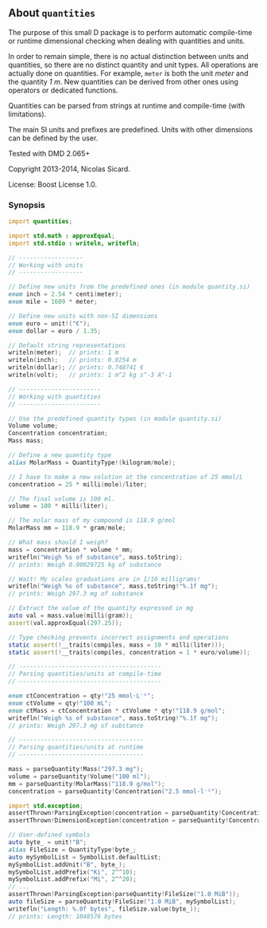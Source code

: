 ## About `quantities`

The purpose of this small D package is to perform automatic compile-time or
runtime dimensional checking when dealing with quantities and units.

In order to remain simple, there is no actual distinction between units and
quantities, so there are no distinct quantity and unit types. All operations
are actually done on quantities. For example, `meter` is both the unit _meter_
and the quantity _1 m_. New quantities can be derived from other ones using
operators or dedicated functions.

Quantities can be parsed from strings at runtime and compile-time (with
limitations).

The main SI units and prefixes are predefined. Units with other dimensions can
be defined by the user.

Tested with DMD 2.065+

Copyright 2013-2014, Nicolas Sicard.

License: Boost License 1.0.

### Synopsis

```d
import quantities;

import std.math : approxEqual;
import std.stdio : writeln, writefln;

// ------------------
// Working with units
// ------------------

// Define new units from the predefined ones (in module quantity.si)
enum inch = 2.54 * centi(meter);
enum mile = 1609 * meter;

// Define new units with non-SI dimensions
enum euro = unit!("€");
enum dollar = euro / 1.35;

// Default string representations
writeln(meter);  // prints: 1 m
writeln(inch);   // prints: 0.0254 m
writeln(dollar); // prints: 0.740741 €
writeln(volt);   // prints: 1 m^2 kg s^-3 A^-1

// -----------------------
// Working with quantities
// -----------------------

// Use the predefined quantity types (in module quantity.si)
Volume volume;
Concentration concentration;
Mass mass;

// Define a new quantity type
alias MolarMass = QuantityType!(kilogram/mole);

// I have to make a new solution at the concentration of 25 mmol/L
concentration = 25 * milli(mole)/liter;

// The final volume is 100 ml.
volume = 100 * milli(liter);

// The molar mass of my compound is 118.9 g/mol
MolarMass mm = 118.9 * gram/mole;

// What mass should I weigh?
mass = concentration * volume * mm;
writefln("Weigh %s of substance", mass.toString); 
// prints: Weigh 0.00029725 kg of substance

// Wait! My scales graduations are in 1/10 milligrams!
writefln("Weigh %s of substance", mass.toString!"%.1f mg");
// prints: Weigh 297.3 mg of substance

// Extract the value of the quantity expressed in mg
auto val = mass.value(milli(gram)); 
assert(val.approxEqual(297.25));

// Type checking prevents incorrect assignments and operations
static assert(!__traits(compiles, mass = 10 * milli(liter)));
static assert(!__traits(compiles, concentration = 1 * euro/volume));

// ----------------------------------------
// Parsing quantities/units at compile-time
// ----------------------------------------

enum ctConcentration = qty!"25 mmol⋅L⁻¹";
enum ctVolume = qty!"100 mL";
enum ctMass = ctConcentration * ctVolume * qty!"118.9 g/mol";
writefln("Weigh %s of substance", mass.toString!"%.1f mg");
// prints: Weigh 297.3 mg of substance

// -----------------------------------
// Parsing quantities/units at runtime
// -----------------------------------

mass = parseQuantity!Mass("297.3 mg");
volume = parseQuantity!Volume("100 ml");
mm = parseQuantity!MolarMass("118.9 g/mol");
concentration = parseQuantity!Concentration("2.5 mmol⋅l⁻¹");

import std.exception;
assertThrown!ParsingException(concentration = parseQuantity!Concentration("10 qGz"));
assertThrown!DimensionException(concentration = parseQuantity!Concentration("2.5 g⋅L⁻¹"));

// User-defined symbols
auto byte_ = unit!"B";
alias FileSize = QuantityType!byte_;
auto mySymbolList = SymbolList.defaultList;
mySymbolList.addUnit("B", byte_);
mySymbolList.addPrefix("Ki", 2^^10);
mySymbolList.addPrefix("Mi", 2^^20);
// ...
assertThrown!ParsingException(parseQuantity!FileSize("1.0 MiB"));
auto fileSize = parseQuantity!FileSize("1.0 MiB", mySymbolList);
writefln("Length: %.0f bytes", fileSize.value(byte_));
// prints: Length: 1048576 bytes
```
